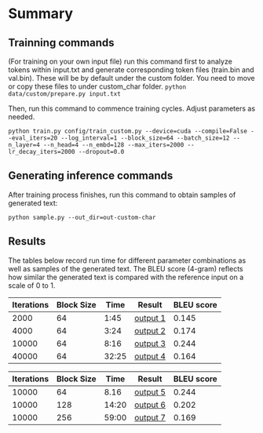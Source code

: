 

Summary
=======


Trainning commands
------------------

(For training on your own input file) run this command first to analyze tokens within input.txt and generate corresponding token files (train.bin and val.bin). These will be by default under the custom folder. You need to 
move or copy these files to under custom_char folder.
```python data/custom/prepare.py input.txt```

Then, run this command to commence training cycles. Adjust parameters as needed.

```python train.py config/train_custom.py --device=cuda --compile=False --eval_iters=20 --log_interval=1 --block_size=64 --batch_size=12 --n_layer=4 --n_head=4 --n_embd=128 --max_iters=2000 --lr_decay_iters=2000 --dropout=0.0```

Generating inference commands
-----------------------------


After training process finishes, run this command to obtain samples of generated text:

```python sample.py --out_dir=out-custom-char```


Results
-------





The tables below record run time for different parameter combinations
as well as samples of the generated text. The BLEU score (4-gram) reflects how similar
the generated text is compared with the reference input on a scale of 0 to 1.


| Iterations | Block Size | Time | Result | BLEU score |
| --- | --- | --- | --- | --- |
| 2000 | 64 | 1:45 | [output 1](out/2kb64t4l5.txt) | 0.145 |
| 4000 | 64 | 3:24 | [output 2](out/4kb64t6m5l4.txt) | 0.174 |
| 10000 | 64 | 8:16 | [output 3](out/10kb64t1551l3.txt) | 0.244 |
| 40000 | 64 | 32:25 | [output 4](out/40kb64t32l26.txt) | 0.164 |

| Iterations | Block Size  | Time | Result | BLEU score
| --- | --- | --- | --- | --- |
| 10000 | 64 | 8.16 | [output 5](out/10kb64t1551l3.txt) | 0.244 |
| 10000 | 128 | 14:20 | [output 6](out/10kb128t14l27.txt) | 0.202 |
| 10000 | 256 | 59:00 | [output 7](out/10kb256t59l17.txt) | 0.169 |






